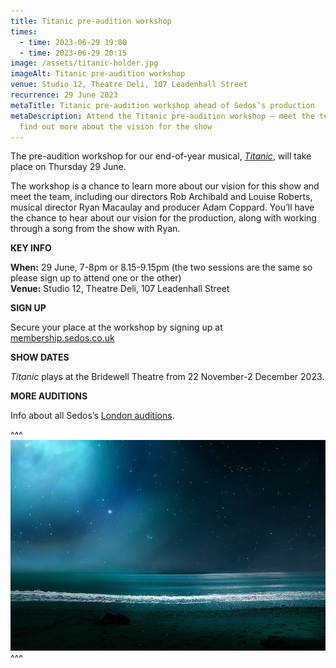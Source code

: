 ```yaml
---
title: Titanic pre-audition workshop
times:
  - time: 2023-06-29 19:00
  - time: 2023-06-29 20:15
image: /assets/titanic-holder.jpg
imageAlt: Titanic pre-audition workshop
venue: Studio 12, Theatre Deli, 107 Leadenhall Street
recurrence: 29 June 2023
metaTitle: Titanic pre-audition workshop ahead of Sedos’s production
metaDescription: Attend the Titanic pre-audition workshop – meet the team and
  find out more about the vision for the show
---
```

The pre-audition workshop for our end-of-year musical, *[Titanic](https://www.sedos.co.uk/shows/2023-titanic)*, will take place on Thursday 29 June.

The workshop is a chance to learn more about our vision for this show and meet the team, including our directors Rob Archibald and Louise Roberts, musical director Ryan Macaulay and producer Adam Coppard. You’ll have the chance to hear about our vision for the production, along with working through a song from the show with Ryan.

**KEY INFO**

**When:** 29 June, 7-8pm or 8.15-9.15pm (the two sessions are the same so please sign up to attend one or the other)\
**Venue:** Studio 12, Theatre Deli, 107 Leadenhall Street

**SIGN UP**

Secure your place at the workshop by signing up at [membership.sedos.co.uk](https://membership.sedos.co.uk/signup/111)

**SHOW DATES**

*Titanic* plays at the Bridewell Theatre from 22 November-2 December 2023. 

**MORE AUDITIONS**

Info about all Sedos’s [London auditions](https://www.sedos.co.uk/get-involved). 

^^^
![Titanic pre-audition workshop](/assets/titanic-holder.jpg)
^^^